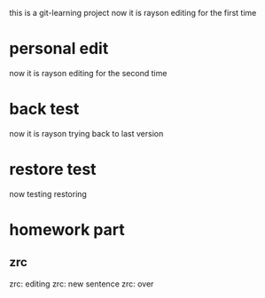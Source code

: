 this is a git-learning project
now it is rayson editing for the first time
# personal edit
now it is rayson editing for the second time
# back test
now it is rayson trying back to last version
# restore test
now testing restoring
# homework part
## zrc
zrc: editing
zrc: new sentence
zrc: over
